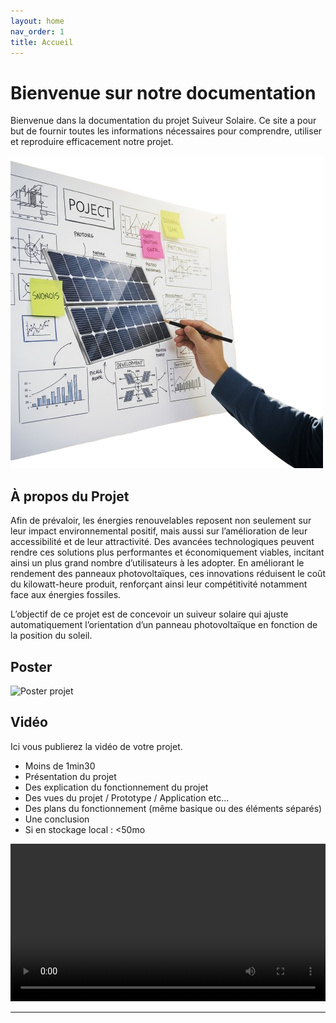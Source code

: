 ```yaml
---
layout: home
nav_order: 1
title: Accueil
---
```


# Bienvenue sur notre documentation

Bienvenue dans la documentation du projet Suiveur Solaire. Ce site a pour but de fournir toutes les informations nécessaires pour comprendre, utiliser et reproduire efficacement notre projet.

![Illustration vectorielle colorée avec un fond blanc, montrant un atelier équipé pour un projet de conception mécanique, électronique et informatique](Images/illustration_projet.png)

## À propos du Projet

Afin de prévaloir, les énergies renouvelables reposent non seulement sur leur impact environnemental positif, mais aussi sur l’amélioration de leur accessibilité et de leur attractivité. Des avancées technologiques peuvent rendre ces solutions plus performantes et économiquement viables, incitant ainsi un plus grand nombre d’utilisateurs à les adopter. En améliorant le rendement des panneaux photovoltaïques, ces innovations réduisent le coût du kilowatt-heure produit, renforçant ainsi leur compétitivité notamment face aux énergies fossiles.

L’objectif de ce projet est de concevoir un suiveur solaire qui ajuste automatiquement l’orientation d’un panneau photovoltaïque en fonction de la position du soleil.


## Poster

![Poster projet](Images/POSTER-SUIVEUR_SOLAIRE_PROJ_N°10.png)

## Vidéo

Ici vous publierez la vidéo de votre projet. 
- Moins de 1min30
- Présentation du projet 
- Des explication du fonctionnement du projet
- Des vues du projet / Prototype / Application etc... 
- Des plans du fonctionnement (même basique ou des éléments séparés)
- Une conclusion
- Si en stockage local : <50mo

<video src="images/intro_amiens.mp4" controls title="Title"  style="width: 100%;"></video>

---
